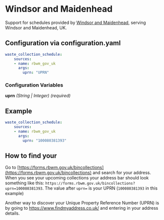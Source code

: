 # Windsor and Maidenhead

Support for schedules provided by [Windsor and Maidenhead](https://my.rbwm.gov.uk/), serving Windsor and Maidenhead, UK.

## Configuration via configuration.yaml

```yaml
waste_collection_schedule:
    sources:
    - name: rbwm_gov_uk
      args:
        uprn: "UPRN"
```

### Configuration Variables

**uprn**
*(String | Integer) (required)*

## Example

```yaml
waste_collection_schedule:
    sources:
    - name: rbwm_gov_uk
      args:
        uprn: "100080381393"
```

## How to find your

Go to [https://forms.rbwm.gov.uk/bincollections](https://forms.rbwm.gov.uk/bincollections) and search for your address. When you see your upcoming collections your address bar should look something like this: `https://forms.rbwm.gov.uk/bincollections?uprn=100080381393`. The value after `uprn=` is your UPRN (`100080381393` in this example)

Another way to discover your Unique Property Reference Number (UPRN) is by going to <https://www.findmyaddress.co.uk/> and entering in your address details.
